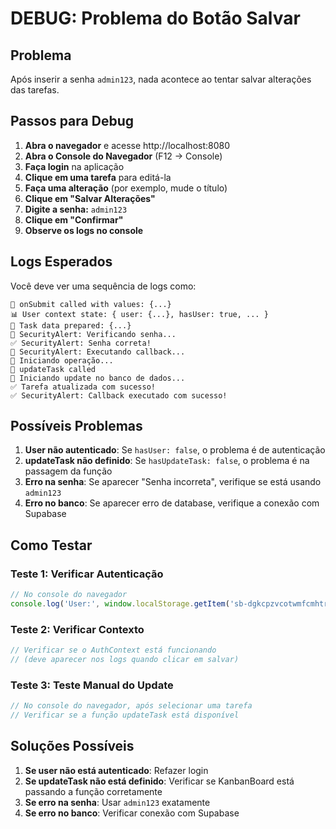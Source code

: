 # DEBUG: Problema do Botão Salvar

## Problema
Após inserir a senha `admin123`, nada acontece ao tentar salvar alterações das tarefas.

## Passos para Debug

1. **Abra o navegador** e acesse http://localhost:8080
2. **Abra o Console do Navegador** (F12 → Console)
3. **Faça login** na aplicação
4. **Clique em uma tarefa** para editá-la
5. **Faça uma alteração** (por exemplo, mude o título)
6. **Clique em "Salvar Alterações"**
7. **Digite a senha:** `admin123`
8. **Clique em "Confirmar"**
9. **Observe os logs no console**

## Logs Esperados

Você deve ver uma sequência de logs como:

```
🔄 onSubmit called with values: {...}
📊 User context state: { user: {...}, hasUser: true, ... }
📝 Task data prepared: {...}
🔐 SecurityAlert: Verificando senha...
✅ SecurityAlert: Senha correta!
🔄 SecurityAlert: Executando callback...
🔄 Iniciando operação...
🔄 updateTask called
🔄 Iniciando update no banco de dados...
✅ Tarefa atualizada com sucesso!
✅ SecurityAlert: Callback executado com sucesso!
```

## Possíveis Problemas

1. **User não autenticado**: Se `hasUser: false`, o problema é de autenticação
2. **updateTask não definido**: Se `hasUpdateTask: false`, o problema é na passagem da função
3. **Erro na senha**: Se aparecer "Senha incorreta", verifique se está usando `admin123`
4. **Erro no banco**: Se aparecer erro de database, verifique a conexão com Supabase

## Como Testar

### Teste 1: Verificar Autenticação
```javascript
// No console do navegador
console.log('User:', window.localStorage.getItem('sb-dgkcpzvcotwmfcmhtrjh-auth-token'));
```

### Teste 2: Verificar Contexto
```javascript
// Verificar se o AuthContext está funcionando
// (deve aparecer nos logs quando clicar em salvar)
```

### Teste 3: Teste Manual do Update
```javascript
// No console do navegador, após selecionar uma tarefa
// Verificar se a função updateTask está disponível
```

## Soluções Possíveis

1. **Se user não está autenticado**: Refazer login
2. **Se updateTask não está definido**: Verificar se KanbanBoard está passando a função corretamente
3. **Se erro na senha**: Usar `admin123` exatamente
4. **Se erro no banco**: Verificar conexão com Supabase 